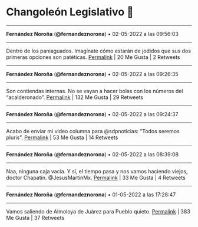 # Changoleón Legislativo 🙈
*****
**Fernández Noroña** (**@fernandeznorona**) • 02-05-2022 a las 09:56:03
*****
Dentro de los paniaguados. Imagínate cómo estarán de jodidos que sus dos primeras opciones son patéticas.
[Permalink](https://twitter.com/fernandeznorona/status/1521186770959937538) | 20 Me Gusta | 2 Retweets
*****
**Fernández Noroña** (**@fernandeznorona**) • 02-05-2022 a las 09:26:35
*****
Son contiendas internas. No se vayan a hacer bolas con los números del “acalderonado”.
[Permalink](https://twitter.com/fernandeznorona/status/1521179355141087232) | 132 Me Gusta | 29 Retweets
*****
**Fernández Noroña** (**@fernandeznorona**) • 02-05-2022 a las 09:24:37
*****
Acabo de enviar mi video columna para @sdpnoticias: “Todos seremos pluris”.
[Permalink](https://twitter.com/fernandeznorona/status/1521178862029352965) | 53 Me Gusta | 14 Retweets
*****
**Fernández Noroña** (**@fernandeznorona**) • 02-05-2022 a las 08:39:08
*****
Naa, ninguna caja vacía. Y sí, el tiempo pasa y nos vamos haciendo viejos, doctor Chapatín. @JesusMartinMx.
[Permalink](https://twitter.com/fernandeznorona/status/1521167415425523712) | 33 Me Gusta | 4 Retweets
*****
**Fernández Noroña** (**@fernandeznorona**) • 01-05-2022 a las 17:28:47
*****
Vamos saliendo de Almoloya de Juárez para Pueblo quieto.
[Permalink](https://twitter.com/fernandeznorona/status/1520938320569802753) | 383 Me Gusta | 37 Retweets
